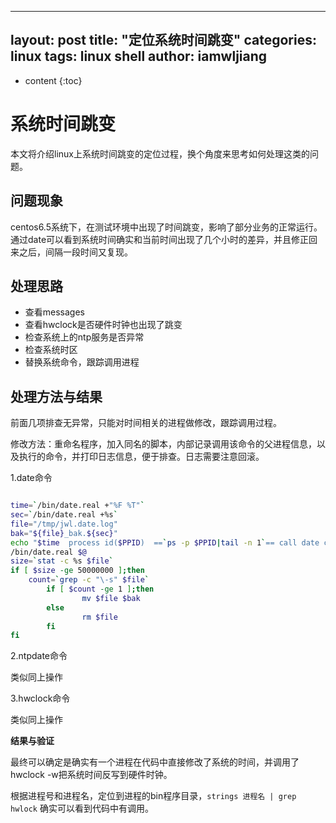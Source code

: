 
---
layout: post
title:  "定位系统时间跳变"
categories: linux
tags:  linux shell 
author: iamwljiang
---

* content
{:toc}

# 系统时间跳变

本文将介绍linux上系统时间跳变的定位过程，换个角度来思考如何处理这类的问题。

## 问题现象
centos6.5系统下，在测试环境中出现了时间跳变，影响了部分业务的正常运行。通过date可以看到系统时间确实和当前时间出现了几个小时的差异，并且修正回来之后，间隔一段时间又复现。

## 处理思路
* 查看messages
* 查看hwclock是否硬件时钟也出现了跳变
* 检查系统上的ntp服务是否异常
* 检查系统时区
* 替换系统命令，跟踪调用进程


## 处理方法与结果

前面几项排查无异常，只能对时间相关的进程做修改，跟踪调用过程。

修改方法：重命名程序，加入同名的脚本，内部记录调用该命令的父进程信息，以及执行的命令，并打印日志信息，便于排查。日志需要注意回滚。


1.date命令



```bash

time=`/bin/date.real +"%F %T"`
sec=`/bin/date.real +%s`
file="/tmp/jwl.date.log"
bak="${file}_bak.${sec}"
echo "$time  process id($PPID)  ==`ps -p $PPID|tail -n 1`== call date cmd:[$0 $@]" >> $file
/bin/date.real $@
size=`stat -c %s $file`
if [ $size -ge 50000000 ];then
    count=`grep -c "\-s" $file`
		if [ $count -ge 1 ];then
				mv $file $bak
		else
				rm $file
		fi
fi
```


2.ntpdate命令

类似同上操作

3.hwclock命令

类似同上操作


**结果与验证**

最终可以确定是确实有一个进程在代码中直接修改了系统的时间，并调用了hwclock -w把系统时间反写到硬件时钟。

根据进程号和进程名，定位到进程的bin程序目录，`strings 进程名 | grep hwlock` 确实可以看到代码中有调用。